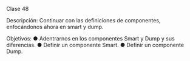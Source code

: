 Clase 48

Descripción: Continuar con las definiciones de componentes, enfocándonos ahora en smart y dump.

Objetivos:
●	Adentrarnos en los componentes Smart y Dump y sus diferencias.
●	Definir un componente Smart.
●	Definir un componente Dump.
